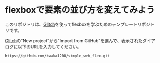 # flexboxで要素の並び方を変えてみよう
このリポジトリは、[Glitch](https://glitch.com/)を使ってflexboxを学ぶためのテンプレートリポジトリです。

[Glitch](https://glitch.com/)の"New project"から"Import from GitHub"を選んで、表示されたダイアログに以下のURLを入力してください。

```
https://github.com/kwaka1208/simple_web_flex.git
```

